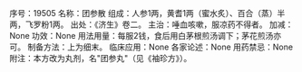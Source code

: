 序号：19505
名称：团参散
组成：人参1两，黄耆1两（蜜水炙）、百合（蒸）半两，飞罗粉1两。
出处：《济生》卷二。
主治：唾血咳嗽，服凉药不得者。
加减：None
功效：None
用法用量：每服2钱，食后用白茅根煎汤调下；茅花煎汤亦可。
制备方法：上为细末。
临床应用：None
各家论述：None
用药禁忌：None
附注：本方改为丸剂，名"团参丸"（见《袖珍方》）。
